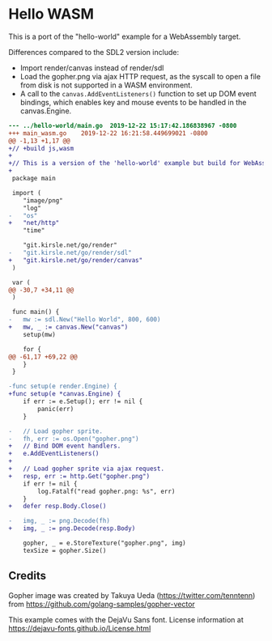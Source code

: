 # Hello WASM

This is a port of the "hello-world" example for a WebAssembly target.

Differences compared to the SDL2 version include:

* Import render/canvas instead of render/sdl
* Load the gopher.png via ajax HTTP request, as the syscall to open a file from
  disk is not supported in a WASM environment.
* A call to the `canvas.AddEventListeners()` function to set up DOM event
  bindings, which enables key and mouse events to be handled in the
  canvas.Engine.

```diff
--- ../hello-world/main.go	2019-12-22 15:17:42.186838967 -0800
+++ main_wasm.go	2019-12-22 16:21:58.449699021 -0800
@@ -1,13 +1,17 @@
+// +build js,wasm
+
+// This is a version of the 'hello-world' example but build for WebAssembly.
+
 package main

 import (
 	"image/png"
 	"log"
-	"os"
+	"net/http"
 	"time"

 	"git.kirsle.net/go/render"
-	"git.kirsle.net/go/render/sdl"
+	"git.kirsle.net/go/render/canvas"
 )

 var (
@@ -30,7 +34,11 @@
 )

 func main() {
-	mw := sdl.New("Hello World", 800, 600)
+	mw, _ := canvas.New("canvas")
 	setup(mw)

 	for {
@@ -61,17 +69,22 @@
 	}
 }

-func setup(e render.Engine) {
+func setup(e *canvas.Engine) {
 	if err := e.Setup(); err != nil {
 		panic(err)
 	}

-	// Load gopher sprite.
-	fh, err := os.Open("gopher.png")
+	// Bind DOM event handlers.
+	e.AddEventListeners()
+
+	// Load gopher sprite via ajax request.
+	resp, err := http.Get("gopher.png")
 	if err != nil {
 		log.Fatalf("read gopher.png: %s", err)
 	}
+	defer resp.Body.Close()

-	img, _ := png.Decode(fh)
+	img, _ := png.Decode(resp.Body)

 	gopher, _ = e.StoreTexture("gopher.png", img)
 	texSize = gopher.Size()
```

## Credits

Gopher image was created by Takuya Ueda (https://twitter.com/tenntenn)
from https://github.com/golang-samples/gopher-vector

This example comes with the DejaVu Sans font. License information
at https://dejavu-fonts.github.io/License.html
